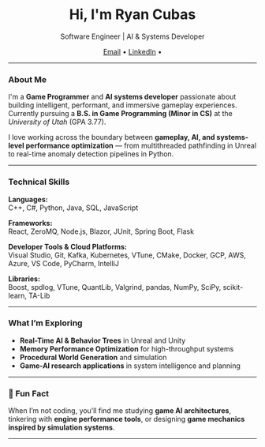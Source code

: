 <!-- Header -->
<div align="center">
  <h1> Hi, I'm Ryan Cubas</h1>
  <p> Software Engineer |  AI & Systems Developer 
  <p>
    <a href="mailto:ryan.cubas.pastor1@gmail.com">Email</a> •
    <a href="https://www.linkedin.com/in/ryan-cubas/">LinkedIn</a> •
  </p>
</div>

---

### About Me  
I'm a **Game Programmer** and **AI systems developer** passionate about building intelligent, performant, and immersive gameplay experiences.  
Currently pursuing a **B.S. in Game Programming (Minor in CS)** at the *University of Utah* (GPA 3.77).  

I love working across the boundary between **gameplay, AI, and systems-level performance optimization** — from multithreaded pathfinding in Unreal to real-time anomaly detection pipelines in Python.

---
### Technical Skills

**Languages:**  
C++, C#, Python, Java, SQL, JavaScript  

**Frameworks:**  
React, ZeroMQ, Node.js, Blazor, JUnit, Spring Boot, Flask  

**Developer Tools & Cloud Platforms:**  
Visual Studio, Git, Kafka, Kubernetes, VTune, CMake, Docker, GCP, AWS, Azure, VS Code, PyCharm, IntelliJ  

**Libraries:**  
Boost, spdlog, VTune, QuantLib, Valgrind, pandas, NumPy, SciPy, scikit-learn, TA-Lib  

---

### What I’m Exploring
- **Real-Time AI & Behavior Trees** in Unreal and Unity  
- **Memory Performance Optimization** for high-throughput systems  
- **Procedural World Generation** and simulation  
- **Game-AI research applications** in system intelligence and planning  

---

### 💬 Fun Fact
When I’m not coding, you’ll find me studying **game AI architectures**, tinkering with **engine performance tools**, or designing **game mechanics inspired by simulation systems**.

---
